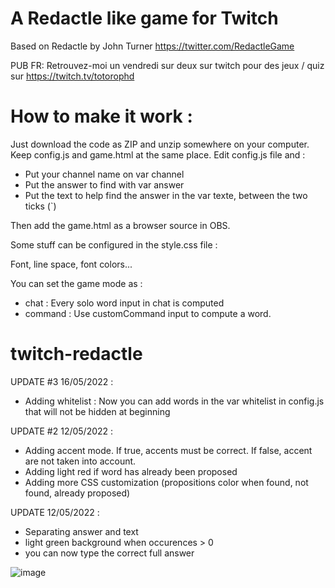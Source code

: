 # A Redactle like game for Twitch

Based on Redactle by John Turner https://twitter.com/RedactleGame

PUB FR: Retrouvez-moi un vendredi sur deux sur twitch pour des jeux / quiz sur https://twitch.tv/totorophd

# How to make it work :
Just download the code as ZIP and unzip somewhere on your computer. Keep config.js and game.html at the same place.
Edit config.js file and : 
- Put your channel name on var channel
- Put the answer to find with var answer
- Put the text to help find the answer in the var texte, between the two ticks (`)

Then add the game.html as a browser source in OBS.

Some stuff can be configured in the style.css file : 

Font, line space, font colors... 

You can set the game mode as : 
 - chat : Every solo word input in chat is computed
 - command : Use customCommand input to compute a word. 
 
# twitch-redactle

UPDATE #3 16/05/2022 : 
- Adding whitelist : Now you can add words in the var whitelist in config.js that will not be hidden at beginning

UPDATE #2 12/05/2022 :
- Adding accent mode. If true, accents must be correct. If false, accent are not taken into account.
- Adding light red if word has already been proposed
- Adding more CSS customization (propositions color when found, not found, already proposed)

UPDATE 12/05/2022 :
- Separating answer and text
- light green background when occurences > 0
- you can now type the correct full answer

![image](https://user-images.githubusercontent.com/64203596/167640407-f63c72ba-c251-4712-b5b8-f7cd7ad7c4bb.png)
